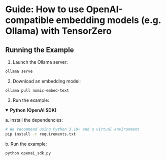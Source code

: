 # Guide: How to use OpenAI-compatible embedding models (e.g. Ollama) with TensorZero

## Running the Example

1. Launch the Ollama server:

```bash
ollama serve
```

2. Download an embedding model:

```bash
ollama pull nomic-embed-text
```

3. Run the example:

<details open>
<summary><b>Python (OpenAI SDK)</b></summary>

a. Install the dependencies:

```bash
# We recommend using Python 3.10+ and a virtual environment
pip install -r requirements.txt
```

b. Run the example:

```bash
python openai_sdk.py
```

</details>

